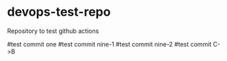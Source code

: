 # devops-test-repo

Repository to test github actions


#test commit one
#test commit nine-1
#test commit nine-2
#test commit C->B
